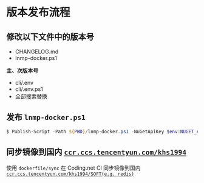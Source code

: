 # 版本发布流程

## 修改以下文件中的版本号

* CHANGELOG.md
* lnmp-docker.ps1

**主、次版本号**

* cli/.env
* cli/.env.ps1
* 全部搜索替换

## 发布 `lnmp-docker.ps1`

```powershell
$ Publish-Script -Path ${PWD}/lnmp-docker.ps1 -NuGetApiKey $env:NUGET_API_KEY -Force
```

## 同步镜像到国内 [`ccr.ccs.tencentyun.com/khs1994`](https://cloud.tencent.com/redirect.php?redirect=10058&cps_key=3a5255852d5db99dcd5da4c72f05df61)

使用 `dockerfile/sync` 在 Coding.net CI 同步镜像到国内 [`ccr.ccs.tencentyun.com/khs1994/SOFT(e.g. redis)`](https://cloud.tencent.com/redirect.php?redirect=10058&cps_key=3a5255852d5db99dcd5da4c72f05df61)
